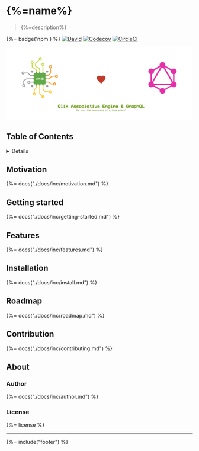 # {%=name%} 

> {%=description%}

{%= badge('npm') %}
[![David](https://img.shields.io/david/stefanwalther/{%=name%}.svg)](https://github.com/stefanwalther/{%=name%})
[![Codecov](https://img.shields.io/codecov/c/github/stefanwalther/{%=name%}.svg?logo=codecov)](https://codecov.io/gh/stefanwalther/{%=name%})
[![CircleCI](https://img.shields.io/circleci/project/github/stefanwalther/{%=name%}.svg?logo=circleci)](https://circleci.com/gh/stefanwalther/{%=name%}/tree/master)

![](./docs/images/header.png)

## Table of Contents

<details>

<!-- toc -->

</details>

## Motivation
{%= docs("./docs/inc/motivation.md") %}

## Getting started
{%= docs("./docs/inc/getting-started.md") %}

## Features
{%= docs("./docs/inc/features.md") %}

## Installation
{%= docs("./docs/inc/install.md") %}

## Roadmap
{%= docs("./docs/inc/roadmap.md") %}

## Contribution
{%= docs("./docs/inc/contributing.md") %}

## About
### Author
{%= docs("./docs/inc/author.md") %}

### License
{%= license %}

***

{%= include("footer") %}